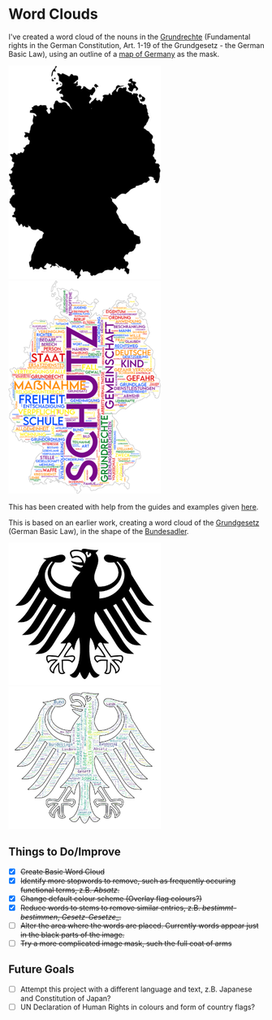 # Word Clouds

I've created a word cloud of the nouns in the [Grundrechte](https://en.wikipedia.org/wiki/Fundamental_rights_in_the_German_Constitution) (Fundamental rights in the German Constitution, Art. 1-19 of the Grundgesetz - the German Basic Law), using an outline of a [map of Germany](https://commons.wikimedia.org/wiki/File:Germany-Outline.svg) as the mask.

<img src="Germany.png" width="300"><img src="Grundrechte.png" width="300">



This has been created with help from the guides and examples given [here](http://amueller.github.io/word_cloud/auto_examples/index.html).

This is based on an earlier work,  creating a word cloud of the [Grundgesetz](https://en.wikipedia.org/wiki/Basic_Law_for_the_Federal_Republic_of_Germany) (German Basic Law), in the shape of the [Bundesadler](https://en.wikipedia.org/wiki/Coat_of_arms_of_Germany#Federal_Republic_of_Germany_).



<img src="Eagle.png" width="300"> <img src="Grundgesetz.png" width="300">

## Things to Do/Improve

- [x] ~~Create Basic Word Cloud~~
- [x] ~~Identify more stopwords to remove, such as frequently occuring functional terms, z.B. _Absatz_.~~
- [x] ~~Change default colour scheme (Overlay flag colours?)~~
- [x] ~~Reduce words to stems to remove similar entries, z.B. _bestimmt_-_bestimmen_, _Gesetz_-_Gesetze__.~~
- [ ] ~~Alter the area where the words are placed. Currently words appear just in the black parts of the image.~~
- [ ] ~~Try a more complicated image mask, such the full coat of arms~~

## Future Goals
- [ ] Attempt this project with a different language and text, z.B. Japanese and Constitution of Japan?
- [ ] UN Declaration of Human Rights in colours and form of country flags?
